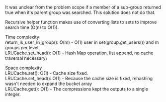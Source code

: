 It was unclear from the problem scope if a member of a sub-group returned true when it's parent group was searched. 
This solution does not do that.

Recursive helper function makes use of converting lists to sets to improve search time 
(O(n) to O(1)). 

Time complexity\
return_is_user_in_group(): O(m) - O(1) user in set(group.get_users()) and m groups per level\
LRUCache.set_head(): O(1) - Hash Map operation, list append, no cache traversal necessary\

Space complexity\
LRUCache.set(): O(1) - Cache size fixed.\
LRUCache.set_head(): O(1) - Because the cache size is fixed, rehashing wasn't needed to expand the bucket array\
LRUCache.get(): O(1) - The compressions kept the outputs to a single integer. 